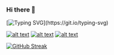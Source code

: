 ### Hi there 👋
[![Typing SVG](https://readme-typing-svg.herokuapp.com?font=Fredoka+One&duration=2000&multiline=true&height=60&lines=Welcome+to+my+profile!;I+hope+you+enjoy+your+time+here!)](https://git.io/typing-svg)


<!-- Please don't remove this: Grab your social icons from https://github.com/carlsednaoui/gitsocial -->

<!-- display the social media buttons in your README -->

[![alt text][1.1]][1]
[![alt text][2.1]][2]
[![alt text][6.1]][6]
<!-- [![alt text][3.1]][3] -->
<!-- [![alt text][4.1]][4] -->
<!-- [![alt text][5.1]][5] -->



<!-- links to social media icons -->
<!-- no need to change these -->

<!-- icons with padding -->

[1.1]: http://i.imgur.com/tXSoThF.png (twitter icon with padding)
[2.1]: http://i.imgur.com/P3YfQoD.png (facebook icon with padding)
[3.1]: http://i.imgur.com/yCsTjba.png (google plus icon with padding)
[4.1]: http://i.imgur.com/YckIOms.png (tumblr icon with padding)
[5.1]: http://i.imgur.com/1AGmwO3.png (dribbble icon with padding)
[6.1]: http://i.imgur.com/0o48UoR.png (github icon with padding)

<!-- icons without padding -->

[1.2]: http://i.imgur.com/wWzX9uB.png (twitter icon without padding)
[2.2]: http://i.imgur.com/fep1WsG.png (facebook icon without padding)
[3.2]: http://i.imgur.com/VlgBKQ9.png (google plus icon without padding)
[4.2]: http://i.imgur.com/jDRp47c.png (tumblr icon without padding)
[5.2]: http://i.imgur.com/Vvy3Kru.png (dribbble icon without padding)
[6.2]: http://i.imgur.com/9I6NRUm.png (github icon without padding)


<!-- links to your social media accounts -->
<!-- update these accordingly -->

[1]: (https://twitter.com/rafayak2002)
[2]: https://www.facebook.com/profile.php?id=100000584407410
<!-- [3]: https://plus.google.com/+CarlSednaoui -->
<!-- [4]: http://carlsed.tumblr.com -->
<!-- [5]: http://dribbble.com/carlsednaoui -->
[6]: http://www.github.com/rafayak1

<!-- Please don't remove this: Grab your social icons from https://github.com/carlsednaoui/gitsocial -->

[![GitHub Streak](https://github-readme-streak-stats.herokuapp.com?user=rafayak1&theme=neon-dark&hide_border=true&date_format=j%20M%5B%20Y%5D)](https://git.io/streak-stats)
<!--
**rafayak1/rafayak1** is a ✨ _special_ ✨ repository because its `README.md` (this file) appears on your GitHub profile.

Here are some ideas to get you started:

- 🔭 I’m currently working on ...
- 🌱 I’m currently learning ...
- 👯 I’m looking to collaborate on ...
- 🤔 I’m looking for help with ...
- 💬 Ask me about ...
- 📫 How to reach me: ...
- 😄 Pronouns: ...
- ⚡ Fun fact: ...
-->
